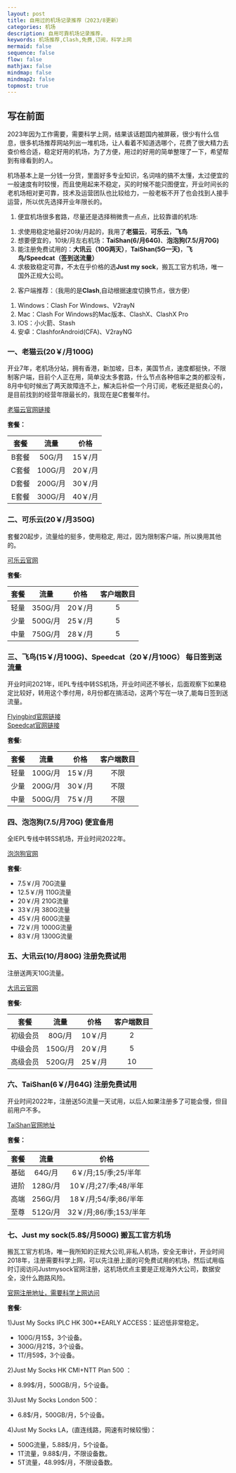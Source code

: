 ```yaml
---
layout: post
title: 自用过的机场记录推荐（2023/8更新）
categories: 机场
description: 自用可靠机场记录推荐，
keywords: 机场推荐,Clash,免费,订阅，科学上网
mermaid: false
sequence: false
flow: false
mathjax: false
mindmap: false
mindmap2: false
topmost: true
---
```

## 写在前面
2023年因为工作需要，需要科学上网，结果该话题国内被屏蔽，很少有什么信息，很多机场推荐网站列出一堆机场，让人看着不知道选哪个，花费了很大精力去查价格合适，稳定好用的机场，为了方便，用过的好用的简单整理了一下，希望帮到有缘看到的人。  

机场基本上是一分钱一分货，里面好多专业知识，名词啥的搞不太懂，太过便宜的一般速度有时较慢，而且使用起来不稳定，买的时候不能只图便宜，开业时间长的老机场相对更可靠，技术及运营团队也比较给力，一般老板不开了也会找到人接手运营，所以优先选择开业年限长的。   

1. 便宜机场很多套路，尽量还是选择稍微贵一点点，比较靠谱的机场:  
1) 求使用稳定地最好20块/月起的，我用了**老猫云**，**可乐云**，**飞鸟**  
2) 想要便宜的，10块/月左右机场：**TaiShan(6/月64G)**、**泡泡狗(7.5/月70G)**   
3) 能注册免费试用的：**大讯云（10G两天）**，**TaiShan(5G一天)**，**飞鸟/Speedcat（签到送流量）**   
4) 求极致稳定可靠，不太在乎价格的选**Just my sock**，搬瓦工官方机场，唯一国外正规大公司。  

2. 客户端推荐：（我用的是**Clash**,自动根据速度切换节点，很方便）  
1) Windows：Clash For Windows、V2rayN      
2) Mac：Clash For Windows的Mac版本、ClashX、ClashX Pro     
3) IOS：小火箭、Stash  
4) 安卓：ClashforAndroid(CFA)、V2rayNG  


### 一、老猫云(20￥/月100G)

开业7年，老机场分站，拥有香港，新加坡，日本，美国节点，速度都挺快，不限制客户端，目前个人正在用，简单没太多套路，什么节点各种倍率之类的都没有，8月中旬时候出了两天故障连不上，解决后补偿一个月订阅，老板还是挺良心的，是目前找到的经营年限最长的，我现在是C套餐年付。  

[老猫云官网链接](https://lm.laomaoyun.me/#/register?code=LiENizAR)

**套餐：**

套餐 |  流量 | 价格 
:-: |  :-: | :-: 
B套餐 | 50G/月 |15￥/月
C套餐 | 100G/月 |20￥/月
D套餐 | 200G/月 |30￥/月
E套餐 | 300G/月|40￥/月

### 二、可乐云(20￥/月350G)  

套餐20起步，流量给的挺多，使用稳定, 用过，因为限制客户端，所以换用其他的。             

[可乐云官网](https://user.colacloud.net/#/register?code=6nsFRwoI )

**套餐:**

套餐 |  流量 | 价格 |客户端数目 
:-:  | :-: | :-: | :-:
轻量 | 350G/月 | 20￥/月 | 5
少量 | 500G/月 | 25￥/月 | 5
中量 | 750G/月 | 28￥/月 | 5

### 三、飞鸟(15￥/月100G)、Speedcat（20￥/月100G） 每日签到送流量   

开业时间2021年，IEPL专线中转SS机场，开业时间还不够长，后面观察下如果稳定比较好，转用这个季付用，8月份都在搞活动，这两个写在一块了,能每日签到送流量。      


[Flyingbird官网链接](https://fbaff01.flyb-aff01.com/auth/register?code=i7Yj )    
[Speedcat官网链接](https://speedcat-aff.com/auth/register?code=cf7s )    

**套餐:**         

套餐 |  流量 | 价格 |客户端数目 
:-:  | :-: | :-: | :-:
轻量 | 100G/月 | 15￥/月 | 不限
少量 | 200G/月 | 30￥/月 | 不限
中量 | 500G/月 | 75￥/月 | 不限

### 四、泡泡狗(7.5/月70G) 便宜备用  

全IEPL专线中转SS机场，开业时间2022年。       

[泡泡狗官网](https://www.paopao.dog/#/register?code=e9r22fNS )

**套餐:**

* 7.5￥/月 70G流量   
* 12.5￥/月 110G流量   
* 20￥/月 210G流量   
* 33￥/月 380G流量   
* 45￥/月 600G流量   
* 72￥/月 1000G流量   
* 83￥/月 1300G流量   

### 五、大讯云(10/月80G) 注册免费试用
注册送两天10G流量。           

[大讯云官网](https://daxun.info/#/register?code=VLAYLLaS )

**套餐:**

套餐 |  流量 | 价格 |客户端数目 
:-:  | :-: | :-: | :-:
初级会员 | 80G/月 | 10￥/月 | 2
中级会员 | 150G/月 | 20￥/月 | 5
高级会员 | 520G/月 | 25￥/月 | 10

### 六、TaiShan(6￥/月64G) 注册免费试用

开业时间2022年，注册送5G流量一天试用，以后人如果注册多了可能会慢，但目前用户不多。

[TaiShan官网地址](https://www.taishan.pro/#/register?code=4UL2NXmU)

**套餐：**

套餐 |  流量 | 价格 
:-: |  :-: | :-: 
基础 | 64G/月 |6￥/月;15/季;25/半年
进阶 | 128G/月 |10￥/月;27/季;48/半年
高端 | 256G/月 |18￥/月;54/季;86/半年
至尊 | 512G/月|32￥/月;86/季;153/半年

### 七、Just my sock(5.8$/月500G) 搬瓦工官方机场 

搬瓦工官方机场，唯一我所知的正规大公司,非私人机场，安全无审计，开业时间2018年，注册需要科学上网，可以先注册上面的可免费试用的机场，然后试用临时订阅访问Justmysock官网注册，这机场优点主要是正规海外大公司，数据安全，没什么跑路风险。                             

[官网注册地址，需要科学上网访问](https://justmysocks.net/members/aff.php?aff=28042)

**套餐:**

1)Just My Socks IPLC HK 300**EARLY ACCESS：延迟低非常稳定。                
* 100G/月15$，3个设备。
* 300G/月21$，3个设备。         
* 1T/月59$，3个设备。              
                         
2)Just My Socks HK CMI+NTT Plan 500 ：
* 8.99$/月，500GB/月，5个设备。                       

3)Just My Socks London 500：
* 6.8$/月，500GB/月，5个设备。         

4)Just My Socks LA，(直连线路，网速有时候较慢)：         
* 500G流量，5.88$/月，5个设备。          
* 1T流量，9.88$/月，不限设备数。        
* 5T流量，48.99$/月，不限设备数。               

